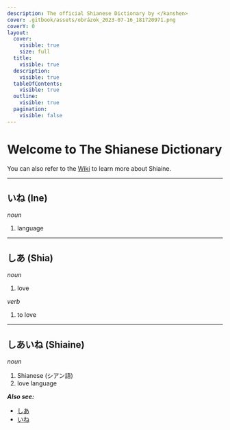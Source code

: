 ```yaml
---
description: The official Shianese Dictionary by </kanshen>
cover: .gitbook/assets/obrázok_2023-07-16_181720971.png
coverY: 0
layout:
  cover:
    visible: true
    size: full
  title:
    visible: true
  description:
    visible: true
  tableOfContents:
    visible: true
  outline:
    visible: true
  pagination:
    visible: false
---
```


# Welcome to The Shianese Dictionary

You can also refer to the [Wiki](http://127.0.0.1:5000/o/717nC6K253NOkZs6QgtK/s/7T4YQTFOYM7NHA7bhYUP/) to learn more about Shiaine.

***

## いね (Ine)

_noun_

1. language

***

## しあ (Shia)

_noun_

1. love

_verb_

1. to love

***

## しあいね (Shiaine) <a href="#shiaine" id="shiaine"></a>

_noun_

1. Shianese (シアン語)
2. love language

_**Also see:**_

* [しあ](./#shia-shia)
* [いね](./#ine-ine)
